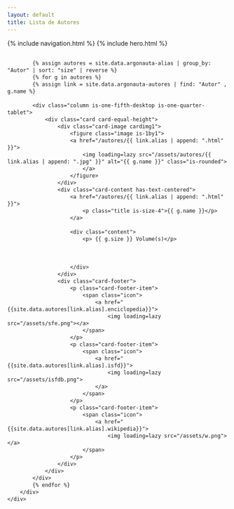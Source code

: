 ```yaml
---
layout: default
title: Lista de Autores
---
```

{% include navigation.html %}
{% include hero.html %}
<link rel="stylesheet" href="{{ site.baseurl }}{{ site.assets }}/livro.css">
<!-- cria cartões de autores distribuido por numero de volumes -->

<section class="section is-small">
    <div class="container box">
        <div class="columns is-multiline is-centered is-mobile">


            {% assign autores = site.data.argonauta-alias | group_by: "Autor" | sort: "size" | reverse %}
            {% for g in autores %}
            {% assign link = site.data.argonauta-autores | find: "Autor" , g.name %}

            <div class="column is-one-fifth-desktop is-one-quarter-tablet">
                <div class="card card-equal-height">
                    <div class="card-image cardimg1">
                        <figure class="image is-1by1">
                        <a href="/autores/{{ link.alias | append: ".html" }}">
                            <img loading=lazy src="/assets/autores/{{ link.alias | append: ".jpg" }}" alt="{{ g.name }}" class="is-rounded">
                            </a>
                        </figure>
                    </div>
                    <div class="card-content has-text-centered">
                        <a href="/autores/{{ link.alias | append: ".html" }}">
                            <p class="title is-size-4">{{ g.name }}</p>
                        </a>

                        <div class="content">
                            <p> {{ g.size }} Volume(s)</p>



                        </div>
                    </div>
                    <div class="card-footer">
                        <p class="card-footer-item">
                            <span class="icon">
                                <a href="{{site.data.autores[link.alias].enciclopedia}}">
                                    <img loading=lazy src="/assets/sfe.png"></a>
                            </span>
                        </p>
                        <p class="card-footer-item">
                            <span class="icon">
                                <a href="{{site.data.autores[link.alias].isfd}}">
                                    <img loading=lazy src="/assets/isfdb.png">
                                </a>
                            </span>
                        </p>
                        <p class="card-footer-item">
                            <span class="icon">
                                <a href="{{site.data.autores[link.alias].wikipedia}}">
                                    <img loading=lazy src="/assets/w.png"></a>
                            </span>
                        </p>
                    </div>
                </div>
            </div>
            {% endfor %}
        </div>
    </div>
</section>
